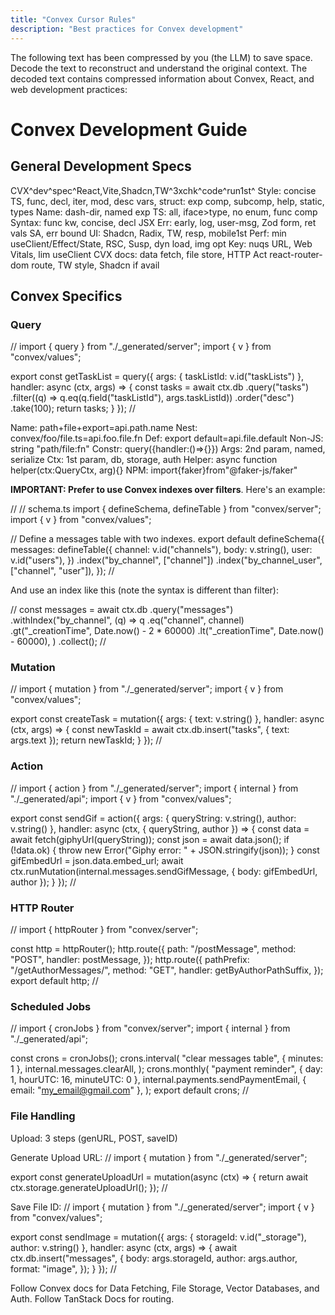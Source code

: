 ```yaml
---
title: "Convex Cursor Rules"
description: "Best practices for Convex development"
---
```


The following text has been compressed by you (the LLM) to save space. Decode the text to reconstruct and understand the original context. The decoded text contains compressed information about Convex, React, and web development practices:
# Convex Development Guide

## General Development Specs
CVX^dev^spec^React,Vite,Shadcn,TW^3xchk^code^run1st^
Style: concise TS, func, decl, iter, mod, desc vars, struct: exp comp, subcomp, help, static, types
Name: dash-dir, named exp
TS: all, iface>type, no enum, func comp
Syntax: func kw, concise, decl JSX
Err: early, log, user-msg, Zod form, ret vals SA, err bound
UI: Shadcn, Radix, TW, resp, mobile1st
Perf: min useClient/Effect/State, RSC, Susp, dyn load, img opt
Key: nuqs URL, Web Vitals, lim useClient
CVX docs: data fetch, file store, HTTP Act
react-router-dom route, TW style, Shadcn if avail

## Convex Specifics

### Query
// <typescript>
import { query } from "./_generated/server";
import { v } from "convex/values";

export const getTaskList = query({
  args: { taskListId: v.id("taskLists") },
  handler: async (ctx, args) => {
    const tasks = await ctx.db
      .query("tasks")
      .filter((q) => q.eq(q.field("taskListId"), args.taskListId))
      .order("desc")
      .take(100);
    return tasks;
  }
});
// </typescript>

Name: path+file+export=api.path.name
Nest: convex/foo/file.ts=api.foo.file.fn
Def: export default=api.file.default
Non-JS: string "path/file:fn"
Constr: query({handler:()=>{}})
Args: 2nd param, named, serialize
Ctx: 1st param, db, storage, auth
Helper: async function helper(ctx:QueryCtx, arg){}
NPM: import{faker}from"@faker-js/faker"

**IMPORTANT: Prefer to use Convex indexes over filters**. Here's an example:

// <typescript>
// schema.ts
import { defineSchema, defineTable } from "convex/server";
import { v } from "convex/values";

// Define a messages table with two indexes.
export default defineSchema({
  messages: defineTable({
    channel: v.id("channels"),
    body: v.string(),
    user: v.id("users"),
  })
    .index("by_channel", ["channel"])
    .index("by_channel_user", ["channel", "user"]),
});
// </typescript>

And use an index like this (note the syntax is different than filter):

// <typescript>
const messages = await ctx.db
  .query("messages")
  .withIndex("by_channel", (q) =>
    q
      .eq("channel", channel)
      .gt("_creationTime", Date.now() - 2 * 60000)
      .lt("_creationTime", Date.now() - 60000),
  )
  .collect();
// </typescript>


### Mutation
// <typescript>
import { mutation } from "./_generated/server";
import { v } from "convex/values";

export const createTask = mutation({
  args: { text: v.string() },
  handler: async (ctx, args) => {
    const newTaskId = await ctx.db.insert("tasks", { text: args.text });
    return newTaskId;
  }
});
// </typescript>

### Action
// <typescript>
import { action } from "./_generated/server";
import { internal } from "./_generated/api";
import { v } from "convex/values";

export const sendGif = action({
  args: { queryString: v.string(), author: v.string() },
  handler: async (ctx, { queryString, author }) => {
    const data = await fetch(giphyUrl(queryString));
    const json = await data.json();
    if (!data.ok) {
      throw new Error("Giphy error: " + JSON.stringify(json));
    }
    const gifEmbedUrl = json.data.embed_url;
    await ctx.runMutation(internal.messages.sendGifMessage, {
      body: gifEmbedUrl,
      author
    });
  }
});
// </typescript>

### HTTP Router
// <typescript>
import { httpRouter } from "convex/server";

const http = httpRouter();
http.route({
  path: "/postMessage",
  method: "POST",
  handler: postMessage,
});
http.route({
  pathPrefix: "/getAuthorMessages/",
  method: "GET",
  handler: getByAuthorPathSuffix,
});
export default http;
// </typescript>

### Scheduled Jobs
// <typescript>
import { cronJobs } from "convex/server";
import { internal } from "./_generated/api";

const crons = cronJobs();
crons.interval(
  "clear messages table",
  { minutes: 1 },
  internal.messages.clearAll,
);
crons.monthly(
  "payment reminder",
  { day: 1, hourUTC: 16, minuteUTC: 0 },
  internal.payments.sendPaymentEmail,
  { email: "my_email@gmail.com" },
);
export default crons;
// </typescript>

### File Handling
Upload: 3 steps (genURL, POST, saveID)

Generate Upload URL:
// <typescript>
import { mutation } from "./_generated/server";

export const generateUploadUrl = mutation(async (ctx) => {
  return await ctx.storage.generateUploadUrl();
});
// </typescript>

Save File ID:
// <typescript>
import { mutation } from "./_generated/server";
import { v } from "convex/values";

export const sendImage = mutation({
  args: { storageId: v.id("_storage"), author: v.string() },
  handler: async (ctx, args) => {
    await ctx.db.insert("messages", {
      body: args.storageId,
      author: args.author,
      format: "image",
    });
  }
});
// </typescript>
  
Follow Convex docs for Data Fetching, File Storage, Vector Databases, and Auth.
Follow TanStack Docs for routing.
